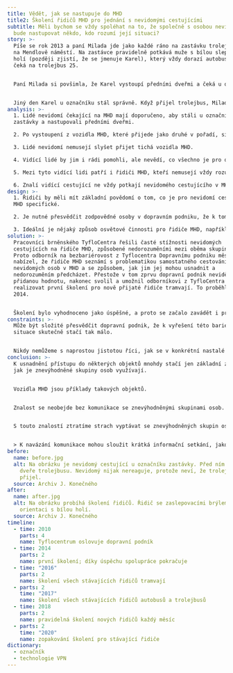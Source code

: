 ```yaml
---
title: Vědět, jak se nastupuje do MHD
title2: Školení řidičů MHD pro jednání s nevidomými cestujícími
subtitle: Měli bychom se vždy spoléhat na to, že společně s osobou nevidomou
  bude nastupovat někdo, kdo rozumí její situaci?
story: >-
  Píše se rok 2013 a paní Milada jde jako každé ráno na zastávku trolejbusu 25
  na Mendlově náměstí. Na zastávce pravidelně potkává muže s bílou slepeckou
  holí (později zjistí, že se jmenuje Karel), který vždy dorazí autobusem a pak
  čeká na trolejbus 25.


  Paní Milada si povšimla, že Karel vystoupí předními dveřmi a čeká u označníku zastávky. Když přijede trolejbus, Karel aktivuje jeho hlasový majáček, aby se dozvěděl, je-li to číslo 25, a nastoupí předními dveřmi. Jednou ale tato rutina proběhla jinak. Karlův autobus zastavil na zastávce jako druhý v pořadí. Karel vystoupil předními dveřmi, ale nepopošel se postavit k označníku. Když přijel trolejbus, Milada nastoupila, nicméně Karlovi se nastoupit nedařilo, neboť teď před sebou neměl přední dveře. Začal holí oťukávat bok trolejbusu. Milada na něj proto zavolala, kudy se dostane ke dveřím a Karel úspěšně nastoupil. Řidič na něj ale zavolal: „Sakra, chlape, nevíš, že máš stát u označníku?“ Karel se omlouval, že si prý myslel, že u označníku stál, neboť z autobusu vystoupil předními dveřmi a neviděl, že je jinde.


  Jiný den Karel u označníku stál správně. Když přijel trolejbus, Milada nastoupila, nicméně Karel zůstal stát venku. Řidič se na něj zmateně díval, a když Karel stále nenastupoval, začal zavírat dveře. Milada zastavila řidiče a zavolala ven na Karla, že je tu jeho trolejbus 25. Karel urychleně nastoupil a poté Miladě velmi děkoval za upozornění. Ale že prý trolejbusy jsou dnes tak tiché, že v tom okolním hluku vůbec neslyšel, jak trolejbus přijel.
analysis: >-
  1. Lidé nevidomí čekající na MHD mají doporučeno, aby stáli u označníku
  zastávky a nastupovali předními dveřmi.

  2. Po vystoupení z vozidla MHD, které přijede jako druhé v pořadí, si mohou mylně myslet, že vystoupili u označníku zastávky.

  3. Lidé nevidomí nemusejí slyšet přijet tichá vozidla MHD. 

  4. Vidící lidé by jim i rádi pomohli, ale nevědí, co všechno je pro osoby nevidomé při cestování MHD problémem.

  5. Mezi tyto vidící lidi patří i řidiči MHD, kteří nemusejí vždy rozumět počínání nevidomého cestujícího.

  6. Znalí vidící cestující ne vždy potkají nevidomého cestujícího v MHD, ale řidiči je potkávají pravidelně.
design: >-
  1. Řidiči by měli mít základní povědomí o tom, co je pro nevidomí cestující v
  MHD specifické.

  2. Je nutné přesvědčit zodpovědné osoby v dopravním podniku, že k tomu stačí tak málo: seznámit řidiče MHD s problematikou samostatného cestování nevidomých cestujících.

  3. Ideální je nějaký způsob osvětové činnosti pro řidiče MHD, například krátká školení v této problematice.
solution: >-
  Pracovníci brněnského TyfloCentra řešili časté stížnosti nevidomých
  cestujících na řidiče MHD, způsobené nedorozuměními mezi oběma skupinami.
  Proto odborník na bezbariérovost z Tyflocentra Dopravnímu podniku města Brna
  nabízel, že řidiče MHD seznámí s problematikou samostatného cestování
  nevidomých osob v MHD a se způsobem, jak jim jej mohou usnadnit a
  nedorozuměním předcházet. Přestože v tom zprvu dopravní podnik neviděl velkou
  přidanou hodnotu, nakonec svolil a umožnil odborníkovi z TyfloCentra
  realizovat první školení pro nově přijaté řidiče tramvají. To proběhlo v roce
  2014.


  Školení bylo vyhodnoceno jako úspěšné, a proto se začalo zavádět i pro nové řidiče trolejbusů a autobusů a nakonec i pro všechny stávající řidiče. S využitím ukázek, pomůcek a příhod přímo z reálného života dokázal odborník z TyfloCentra, sám nevidomý, řidičům přiblížit problematiku nevidomého cestujícího v MHD. Školení se ukázalo jako efektivní a řidiči byli překvapeni, jak lze snadno těmto cestujícím ulehčit cestování, když o nich něco vědí. Dopravní podnik proto soudí, že skutečně šlo jen o pochopení problematiky a překonání určité obavy, jak k nevidomým cestujícím přistupovat. Vzhledem k tomu, že potřeby nevidomých cestujících v autobusech a trolejbusech na jedné straně a tramvajích na druhé straně se trochu liší, jsou pořádána školení pro řidiče trolejbusů/autobusů a řidiče tramvají zvlášť.
constraints: >-
  Může být složité přesvědčit dopravní podnik, že k vyřešení této bariérové
  situace skutečně stačí tak málo. 


  Nikdy nemůžeme s naprostou jistotou říci, jak se v konkrétní nastalé situaci zachová i vyškolený řidič.
conclusion: >-
  K usnadnění přístupu do některých objektů mnohdy stačí jen základní znalost,
  jak je znevýhodněné skupiny osob využívají.


  Vozidla MHD jsou příklady takových objektů.


  Znalost se neobejde bez komunikace se znevýhodněnými skupinami osob.


  S touto znalostí ztratíme strach vyptávat se znevýhodněných skupin osob na jejich další potřeby.


  > K navázání komunikace mohou sloužit krátká informační setkání, jako jsou zde povinná školení řidičů.
before:
  name: before.jpg
  alt: Na obrázku je nevidomý cestující u označníku zastávky. Před ním otevřené
    dveře trolejbusu. Nevidomý nijak nereaguje, protože neví, že trolejbus už
    přijel.
  source: Archiv J. Konečného
after:
  name: after.jpg
  alt: Na obrázku probíhá školení řidičů. Řidič se zaslepovacími brýlemi si zkouší
    orientaci s bílou holí.
  source: Archiv J. Konečného
timeline:
  - time: 2010
    parts: 4
    name: Tyflocentrum oslovuje dopravní podník
  - time: 2014
    parts: 2
    name: první školení; díky úspěchu spolupráce pokračuje
  - time: "2016"
    parts: 2
    name: školení všech stávajících řidičů tramvají
  - parts: 2
    time: "2017"
    name: školení všech stávajících řidičů autobusů a trolejbusů
  - time: 2018
    parts: 2
    name: pravidelná školení nových řidičů každý měsíc
  - parts: 2
    time: "2020"
    name: zopakování školení pro stávající řidiče
dictionary:
  - označník
  - technologie VPN
---
```

